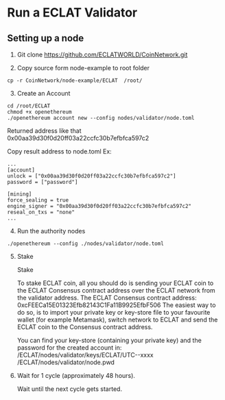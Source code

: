 # Run a ECLAT Validator
## Setting up a node
1. Git clone https://github.com/ECLATWORLD/CoinNetwork.git

2. Copy source form node-example to root folder
```
cp -r CoinNetwork/node-example/ECLAT  /root/
```
3. Create an Account

```
cd /root/ECLAT
chmod +x openethereum
./openethereum account new --config nodes/validator/node.toml
```
Returned address like that 0x00aa39d30f0d20ff03a22ccfc30b7efbfca597c2

Copy result address to node.toml
Ex:
```
...
[account]
unlock = ["0x00aa39d30f0d20ff03a22ccfc30b7efbfca597c2"]
password = ["password"]

[mining]
force_sealing = true
engine_signer = "0x00aa39d30f0d20ff03a22ccfc30b7efbfca597c2"
reseal_on_txs = "none"
...
```
4. Run the authority nodes
```
./openethereum --config ./nodes/validator/node.toml

```
5. Stake

    Stake

    To stake ECLAT coin, all you should do is sending your ECLAT coin to the ECLAT Consensus contract address over the ECLAT network from the validator address.
    The ECLAT Consensus contract address: 0xcFEECa15E01323Efb82143C1Fa11B9925EfbF506
    The easiest way to do so, is to import your private key or key-store file to your favourite wallet (for example Metamask), switch network to ECLAT and send the ECLAT coin to the Consensus contract address.

    You can find your key-store (containing your private key) and the password for the created account in:
    /ECLAT/nodes/validator/keys/ECLAT/UTC--xxxx
    /ECLAT/nodes/validator/node.pwd

6. Wait for 1 cycle (approximately 48 hours).

    Wait until the next cycle gets started.
